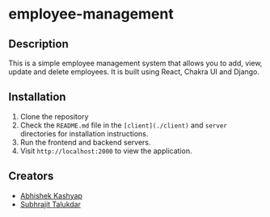 # employee-management

## Description

This is a simple employee management system that allows you to add, view, update and delete employees. It is built using React, Chakra UI and Django.

## Installation

1. Clone the repository
2. Check the `README.md` file in the `[client](./client)` and `server` directories for installation instructions.
3. Run the frontend and backend servers.
4. Visit `http://localhost:2000` to view the application.

## Creators 

- [Abhishek Kashyap](https://linktr.ee/Abhishek10351)
- [Subhrajit Talukdar](https://www.linkedin.com/in/subhrajittalukdar/)
